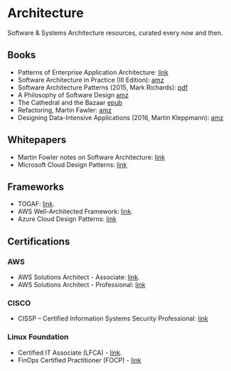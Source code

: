 # Architecture
Software & Systems Architecture resources, curated every now and then.

## Books
* Patterns of Enterprise Application Architecture: [link](https://martinfowler.com/books/eaa.html)
* Software Architecture in Practice (III Edition): [amz](https://www.amazon.com/Software-Architecture-Practice-3rd-Engineering/dp/0321815734)
* Software Architecture Patterns (2015, Mark Richards): [pdf](https://github.com/isislovecruft/library--/blob/master/computer%20science%20theory/Software%20Architecture%20Patterns%20(2015)%20-%20Richards.pdf)
* A Philosophy of Software Design [amz](https://www.amazon.com/Philosophy-Software-Design-John-Ousterhout/dp/1732102201)
* The Cathedral and the Bazaar [epub](http://www.feedbooks.com/book/4285/the-cathedral-and-the-bazaar)
* Refactoring, Martin Fawler: [amz](https://www.amazon.com/gp/product/0134757599/ref=as_li_tl?ie=UTF8&camp=1789&creative=9325&creativeASIN=0134757599&linkCode=as2&tag=martinfowlerc-20)
* Designing Data-Intensive Applications (2016, Martin Kleppmann): [amz](https://www.amazon.co.uk/Designing-Data-Intensive-Applications-Reliable-Maintainable/dp/1449373321)

## Whitepapers
* Martin Fowler notes on Software Architecture: [link](https://martinfowler.com/architecture/)
* Microsoft Cloud Design Patterns: [link](https://docs.microsoft.com/en-us/azure/architecture/patterns/)

## Frameworks
* TOGAF: [link](https://www.opengroup.org/togaf).  
* AWS Well-Architected Framework: [link](https://aws.amazon.com/architecture/well-architected).  
* Azure Cloud Design Patterns: [link](https://docs.microsoft.com/en-us/azure/architecture/patterns/)

## Certifications
### AWS
* AWS Solutions Architect - Associate: [link](https://aws.amazon.com/certification/certified-solutions-architect-associate/).  
* AWS Solutions Architect - Professional: [link](https://aws.amazon.com/certification/certified-solutions-architect-professional/)

### CISCO
* CISSP – Certified Information Systems Security Professional: [link](https://www.isc2.org/Certifications/CISSP)

### Linux Foundation
* Certified IT Associate (LFCA) - [link](https://training.linuxfoundation.org/certification/certified-it-associate).  
* FinOps Certified Practitioner (FOCP) - [link](https://training.linuxfoundation.org/certification/certified-finops)
